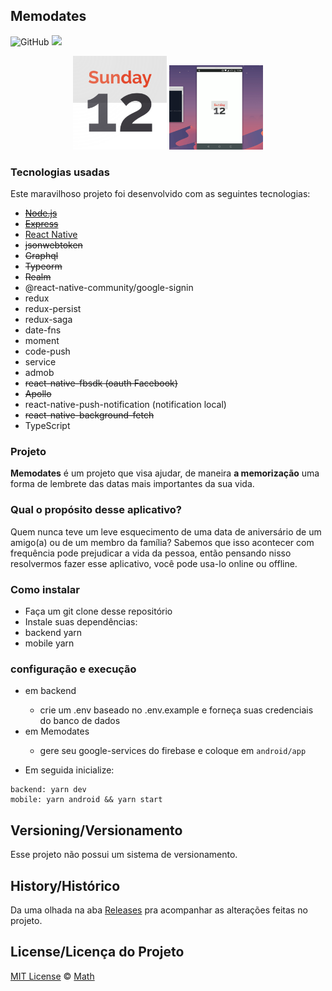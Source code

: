 ## Memodates

![GitHub](https://img.shields.io/github/license/t-heu/memodates)
<a href="https://www.linkedin.com/in/matheusgbatista" >
  <img src="https://img.shields.io/badge/siga-LinkedIn-blue.svg" />
</a>

<p align="center">
  <img alt="Logo do projeto" src="./_docs/web_hi_res_512.png" width="150" />
  <img alt="exemplo" src="./_docs/Peek 08-07-2020 10-57.gif" width="150" />
</p>

###  Tecnologias usadas
Este maravilhoso projeto foi desenvolvido com as seguintes tecnologias:
- ~~[Node.js](https://nodejs.org/en/)~~
- ~~[Express](https://expressjs.com/pt-br/)~~
- [React Native](https://pt-br.reactjs.org/)
- ~~jsonwebtoken~~
- ~~Graphql~~
- ~~Typeorm~~
- ~~Realm~~
- @react-native-community/google-signin
- redux
- redux-persist
- redux-saga
- date-fns
- moment
- code-push
- service
- admob
- ~~react-native-fbsdk (oauth Facebook)~~
- ~~Apollo~~
- react-native-push-notification (notification local)
- ~~react-native-background-fetch~~
- TypeScript

###  Projeto

<b>Memodates</b> é um projeto que visa ajudar, de maneira <b>a memorização</b> uma forma de lembrete das datas mais importantes da sua vida.

### Qual o propósito desse aplicativo?<br>

Quem nunca teve um leve esquecimento de uma data de aniversário de um amigo(a) ou de um membro da família? Sabemos que isso acontecer com frequência pode prejudicar a vida da pessoa, então pensando nisso resolvermos fazer esse aplicativo, você pode usa-lo online ou offline.

###  Como instalar

- Faça um git clone desse repositório
- Instale suas dependências: 
- backend yarn
- mobile yarn

### configuração e execução

<ul>
  <li>em backend</li>
  <ul>
    <li>crie um .env baseado no .env.example e forneça suas credenciais do banco de dados </li>
  </ul>
  <li>em Memodates</li>
  <ul>
    <li>gere seu google-services do firebase e coloque em <code>android/app</code></li>
  </ul>
</ul>

- Em seguida inicialize:
```
backend: yarn dev 
mobile: yarn android && yarn start
```

## Versioning/Versionamento

Esse projeto não possui um sistema de versionamento.

## History/Histórico
Da uma olhada na aba [Releases](https://github.com/t-heu/memodates/releases) pra acompanhar as alterações feitas no projeto.

## License/Licença do Projeto
[MIT License](./LICENSE) © [Math](https://github.com/t-heu/)

